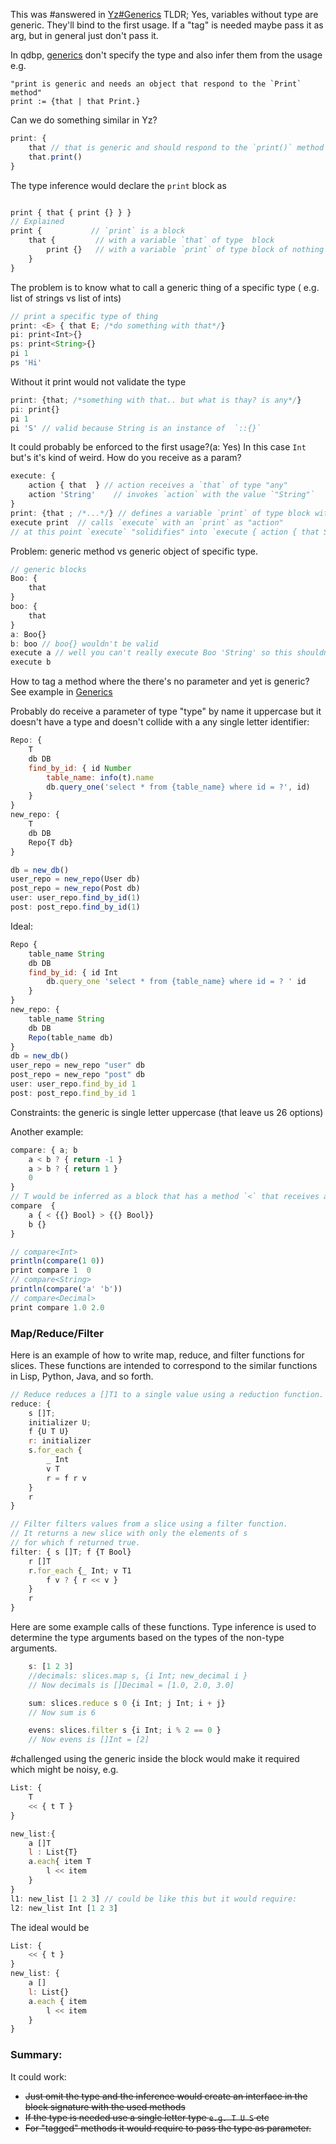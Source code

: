 
This was #answered  in [Yz#Generics](../../Overview%20Attempts/Yz.md#Generics)
TLDR; Yes, variables without type are generic. They'll bind to the first usage. If a "tag" is needed maybe pass it as arg, but in general just don't pass it.

In qdbp, [generics](https://www.qdbplang.org/docs/examples#:~:text=as%20a%20function.-,Generics,-Methods%20are%20generic) don't specify the type and also infer them from the usage e.g. 

```smalltalk
"print is generic and needs an object that respond to the `Print` method"
print := {that | that Print.}
```

Can we do something similar in Yz? 

```javascript
print: {
    that // that is generic and should respond to the `print()` method
    that.print() 
}
```

The type inference would declare the `print`  block as 

```javascript

print { that { print {} } }
// Explained
print {           // `print` is a block 
    that {         // with a variable `that` of type  block  
        print {}   // with a variable `print` of type block of nothing
    } 
}
```

The problem is to know what to call a generic thing of a specific type ( e.g. list of strings vs list of ints)

```javascript
// print a specific type of thing
print: <E> { that E; /*do something with that*/}
pi: print<Int>{}
ps: print<String>{}
pi 1
ps 'Hi'
```

Without it print would not validate the type

```javascript
print: {that; /*something with that.. but what is thay? is any*/}
pi: print{}
pi 1
pi 'S' // valid because String is an instance of  `::{}`
```

It could probably be enforced to the first usage?(a: Yes) In this case `Int` but's it's kind of weird. How do you receive as a param? 

```javascript
execute: {
    action { that  } // action receives a `that` of type "any"
    action 'String'    // invokes `action` with the value `"String"` 
}
print: {that ; /*...*/} // defines a variable `print` of type block with a generic variable of tyep "any"
execute print  // calls `execute` with an `print` as "action"
// at this point `execute` "solidifies" into `execute { action { that String } } ` 
```

Problem: generic method vs generic object of specific type. 

```javascript
// generic blocks
Boo: {
    that
}
boo: {
    that
}
a: Boo{}
b: boo // boo{} wouldn't be valid
execute a // well you can't really execute Boo 'String' so this shouldn't be allowed.
execute b

```


How to tag a method where the there's no parameter and yet is generic? See example in [Generics](../../Features/Generics.md)

Probably do receive a parameter of type "type" by name it uppercase but it doesn't have a type and doesn't collide with a any single letter identifier: 
```javascript
Repo: {
    T
    db DB
    find_by_id: { id Number
        table_name: info(t).name
        db.query_one('select * from {table_name} where id = ?', id)
    }
}
new_repo: {
    T
    db DB
    Repo{T db}
}

db = new_db() 
user_repo = new_repo(User db) 
post_repo = new_repo(Post db)
user: user_repo.find_by_id(1)
post: post_repo.find_by_id(1)
```

Ideal:

```javascript
Repo {
    table_name String
    db DB
    find_by_id: { id Int
        db.query_one 'select * from {table_name} where id = ? ' id
    }
}
new_repo: {
    table_name String
    db DB
    Repo(table_name db)
}
db = new_db()
user_repo = new_repo "user" db 
post_repo = new_repo "post" db
user: user_repo.find_by_id 1 
post: post_repo.find_by_id 1
```


Constraints: the generic is single letter uppercase (that leave us 26 options)


Another example: 
```javascript
compare: { a; b
    a < b ? { return -1 }
    a > b ? { return 1 }
    0
}
// T would be inferred as a block that has a method `<` that receives another item of the same type? and returns a bool? 
compare  { 
    a { < {{} Bool} > {{} Bool}}
    b {}
}

// compare<Int>
println(compare(1 0))
print compare 1  0
// compare<String>
println(compare('a' 'b'))
// compare<Decimal>
print compare 1.0 2.0
```


### Map/Reduce/Filter

Here is an example of how to write map, reduce, and filter functions for slices. These functions are intended to correspond to the similar functions in Lisp, Python, Java, and so forth.


```js
// Reduce reduces a []T1 to a single value using a reduction function.
reduce: {
    s []T; 
    initializer U; 
    f {U T U}
    r: initializer
    s.for_each {
        _ Int
        v T
        r = f r v 
    } 
    r
}

// Filter filters values from a slice using a filter function.
// It returns a new slice with only the elements of s
// for which f returned true.
filter: { s []T; f {T Bool}
    r []T
    r.for_each {_ Int; v T1
        f v ? { r << v }
    } 
    r
}
```
	

Here are some example calls of these functions. Type inference is used to determine the type arguments based on the types of the non-type arguments.

```js
	s: [1 2 3]
	//decimals: slices.map s, {i Int; new_decimal i } 
	// Now decimals is []Decimal = [1.0, 2.0, 3.0]

	sum: slices.reduce s 0 {i Int; j Int; i + j} 
	// Now sum is 6

	evens: slices.filter s {i Int; i % 2 == 0 } 
	// Now evens is []Int = [2]
```

#challenged using the generic inside the block would make it required which might be noisy, e.g. 

```javascript
List: {
    T
    << { t T }
}

new_list:{
    a []T
    l : List{T}
    a.each{ item T
        l << item 
    }
}
l1: new_list [1 2 3] // could be like this but it would require: 
l2: new_list Int [1 2 3]
```

The ideal would be
```js
List: {
    << { t }
}
new_list: {
    a []
    l: List{}
    a.each { item 
        l << item
    }
}
```
### Summary: 

It could work:
- ~~Just omit the type and the inference would create an interface in the block signature with the used methods~~
- ~~If the type is needed use a single letter type `e.g. T U S` etc~~
- ~~For "tagged" methods it would require to pass the type as parameter.~~

